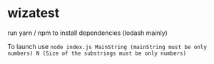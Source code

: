 # wizatest

run yarn / npm to install dependencies (lodash mainly)

To launch use ```node index.js MainString (mainString must be only numbers) N (Size of the substrings must be only numbers)```
